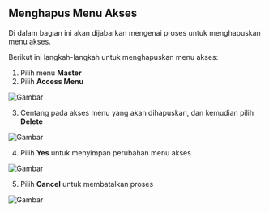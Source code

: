 ## **Menghapus Menu Akses**

Di dalam bagian ini akan dijabarkan mengenai proses untuk menghapuskan menu akses. 

Berikut ini langkah-langkah untuk menghapuskan menu akses:

1. Pilih menu **Master**
2. Pilih **Access Menu**

![Gambar](_screenshot/.png/?sanitize=true)

3. Centang pada akses menu yang akan dihapuskan, dan kemudian pilih **Delete**

![Gambar](_screenshot/.png/?sanitize=true)

4. Pilih **Yes** untuk menyimpan perubahan menu akses

![Gambar](_screenshot/.png/?sanitize=true)

5. Pilih **Cancel** untuk membatalkan proses

![Gambar](_screenshot/.png/?sanitize=true)